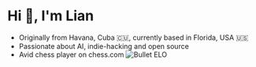 # Hi 👋, I'm Lian

<!--
<p align="center">
    <img src="https://readme-typing-svg.demolab.com?font=Fira+Code&weight=500&pause=1000&color=326CE5&center=true&vCenter=true&width=520&lines=Backend+Developer+%7C+DevOps%2FSRE;Open+Source+Enthusiast;Lifelong+Learner;Chess+Fan" alt="Typing SVG" />
</p>
-->

- Originally from Havana, Cuba 🇨🇺, currently based in Florida, USA 🇺🇸
- Passionate about AI, indie-hacking and open source
- Avid chess player on chess.com ![Bullet ELO](https://img.shields.io/badge/dynamic/json?style=flat-square&color=blue&label=Bullet%20ELO&logo=chessdotcom&query=$.chess_bullet.last.rating&url=https://api.chess.com/pub/player/lllahaye/stats)

<!-- Technologies section temporarily commented out
## Technologies & Tools
![Linux](https://img.shields.io/badge/-Linux-FCC624?style=flat-square&logo=linux&logoColor=black)![Bash](https://img.shields.io/badge/-Bash-4EAA25?style=flat-square&logo=gnu-bash&logoColor=white)
![Git](https://img.shields.io/badge/-Git-F05032?style=flat-square&logo=git&logoColor=white)![Docker](https://img.shields.io/badge/-Docker-2496ED?style=flat-square&logo=docker&logoColor=white)
![Go](https://img.shields.io/badge/-Go-00ADD8?style=flat-square&logo=go&logoColor=white)![Node.js](https://img.shields.io/badge/-NodeJS-339933?style=flat-square&logo=nodedotjs&logoColor=white)![NestJS](https://img.shields.io/badge/-NestJS-E0234E?style=flat-square&logo=nestjs&logoColor=white)
![SQLite](https://img.shields.io/badge/-SQLite-003B57?style=flat-square&logo=sqlite&logoColor=white)![PostgreSQL](https://img.shields.io/badge/-PostgreSQL-336791?style=flat-square&logo=postgresql&logoColor=white)
-->

<!-- GitHub Stats temporarily commented out
## GitHub Stats
![GitHub Stats](https://github-readme-stats.vercel.app/api?username=lllahaye&show_icons=true&theme=radical)
-->
